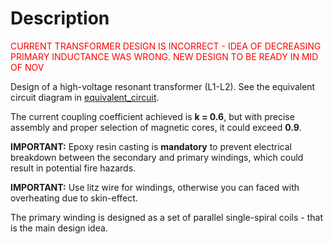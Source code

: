# Description

<span style="color:red">CURRENT TRANSFORMER DESIGN IS INCORRECT - IDEA OF DECREASING PRIMARY INDUCTANCE WAS WRONG. NEW DESIGN TO BE READY IN MID OF NOV<span>

Design of a high-voltage resonant transformer (L1-L2). See the equivalent circuit diagram in [equivalent_circuit](/power_electronics/equivalent_circuit).

The current coupling coefficient achieved is **k = 0.6**, but with precise assembly and proper selection of magnetic cores, it could exceed **0.9**.

**IMPORTANT:** Epoxy resin casting is **mandatory** to prevent electrical breakdown between the secondary and primary windings, which could result in potential fire hazards.

**IMPORTANT:** Use litz wire for windings, otherwise you can faced with overheating due to skin-effect.

The primary winding is designed as a set of parallel single-spiral coils - that is the main design idea.

